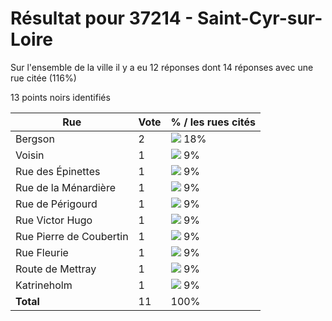 # Résultat pour 37214 - Saint-Cyr-sur-Loire

Sur l'ensemble de la ville il y a eu 12 réponses dont 14 réponses avec une rue citée (116%)

13 points noirs identifiés

| Rue | Vote | % / les rues cités|
|-----|------|-------------------|
| Bergson | 2 | <img src="../../img/bar_18.gif" />&nbsp;18%|
| Voisin | 1 | <img src="../../img/bar_9.gif" />&nbsp;9%|
| Rue des Épinettes | 1 | <img src="../../img/bar_9.gif" />&nbsp;9%|
| Rue de la Ménardière | 1 | <img src="../../img/bar_9.gif" />&nbsp;9%|
| Rue de Périgourd | 1 | <img src="../../img/bar_9.gif" />&nbsp;9%|
| Rue Victor Hugo | 1 | <img src="../../img/bar_9.gif" />&nbsp;9%|
| Rue Pierre de Coubertin | 1 | <img src="../../img/bar_9.gif" />&nbsp;9%|
| Rue Fleurie | 1 | <img src="../../img/bar_9.gif" />&nbsp;9%|
| Route de Mettray | 1 | <img src="../../img/bar_9.gif" />&nbsp;9%|
| Katrineholm | 1 | <img src="../../img/bar_9.gif" />&nbsp;9%|
| **Total** | 11 | 100%|
